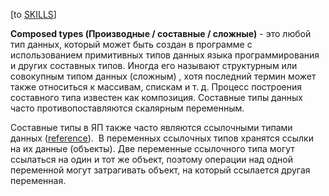 \[to [SKILLS](/SKILLS.md)\]

**Composed types (Производные / составные / сложные)** - это любой тип данных, который может быть создан в программе с использованием примитивных типов данных языка программирования и других составных типов. Иногда его называют структурным или совокупным типом данных (сложным) , хотя последний термин может также относиться к массивам, спискам и т. д. Процесс построения составного типа известен как композиция. Составные типы данных часто противопоставляются скалярным переменным.

Составные типы в ЯП также часто являются ссылочными типами данных ([reference](SKILLS/Fundamental/Reference.md)).  В переменных ссылочных типов хранятся ссылки на их данные (объекты). Две переменные ссылочного типа могут ссылаться на один и тот же объект, поэтому операции над одной переменной могут затрагивать объект, на который ссылается другая переменная. 